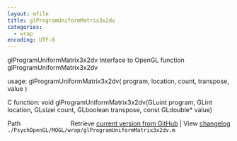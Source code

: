 ```yaml
---
layout: mfile
title: glProgramUniformMatrix3x2dv
categories:
  - wrap
encoding: UTF-8
---
```


glProgramUniformMatrix3x2dv  Interface to OpenGL function glProgramUniformMatrix3x2dv  

usage:  glProgramUniformMatrix3x2dv( program, location, count, transpose, value )  

C function:  void glProgramUniformMatrix3x2dv(GLuint program, GLint location, GLsizei count, GLboolean transpose, const GLdouble\* value)  


<div class="code_header" style="text-align:right;">
  <span style="float:left;">Path&nbsp;&nbsp;</span> <span class="counter">Retrieve <a href=
  "https://raw.github.com/Psychtoolbox-3/Psychtoolbox-3/beta/./PsychOpenGL/MOGL/wrap/glProgramUniformMatrix3x2dv.m">current version from GitHub</a> | View <a href=
  "https://github.com/Psychtoolbox-3/Psychtoolbox-3/commits/beta/./PsychOpenGL/MOGL/wrap/glProgramUniformMatrix3x2dv.m">changelog</a></span>
</div>
<div class="code">
  <code>./PsychOpenGL/MOGL/wrap/glProgramUniformMatrix3x2dv.m</code>
</div>
